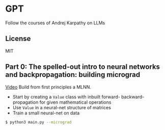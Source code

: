 # GPT
Follow the courses of Andrej Karpathy on LLMs

## License
MIT


## Part 0: The spelled-out intro to neural networks and backpropagation: building micrograd
[Video](https://youtu.be/VMj-3S1tku0)
Build from first principles a MLNN.
- Start by creating a `Value` class with inbuilt forward- backward-propagation for given mathematical operations
- Use `Value` in a neural-net structure of matrices
- Train a small neural-net on data

```bash
$ python3 main.py --micrograd
```
